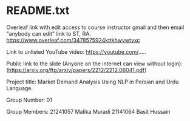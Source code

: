 # README.txt
Overleaf link with edit access to course instructor gmail and then email "anybody can edit" link to ST, RA.
https://www.overleaf.com/3478575924kttkhwywtvxc

Link to unlisted YouTube video:
https://youtube.com/.....

Public link to the slide (Anyone on the internet can view without login):
(https://arxiv.org/ftp/arxiv/papers/2212/2212.06041.pdf)

Project title:
Market Demand Analysis Using NLP in Persian and Urdu Language.

Group Number:
01

Group Members:
21241057 Malika Muradi
21141064 Basit Hussain

